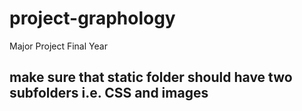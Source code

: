 # project-graphology
Major Project Final Year
## make sure that static folder should have two subfolders i.e. CSS and images 
